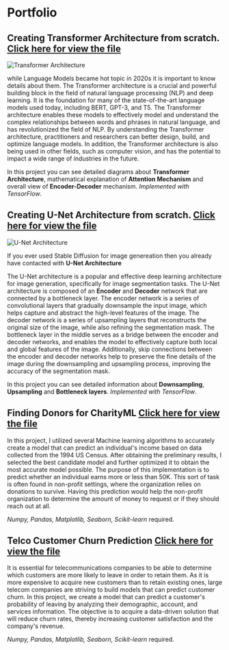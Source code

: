 # Portfolio


## Creating Transformer Architecture from scratch. [Click here for view the file](https://github.com/Aliiysa/Portfolio/blob/main/Transformer_Network.ipynb)

![Transformer Architecture](https://upload.wikimedia.org/wikipedia/commons/thumb/8/8f/The-Transformer-model-architecture.png/800px-The-Transformer-model-architecture.png)

while Language Models became hot topic in 2020s it is important to know details about them. The Transformer architecture is a crucial and powerful building block in the field of natural language processing (NLP) and deep learning. It is the foundation for many of the state-of-the-art language models used today, including BERT, GPT-3, and T5. The Transformer architecture enables these models to effectively model and understand the complex relationships between words and phrases in natural language, and has revolutionized the field of NLP. By understanding the Transformer architecture, practitioners and researchers can better design, build, and optimize language models. In addition, the Transformer architecture is also being used in other fields, such as computer vision, and has the potential to impact a wide range of industries in the future.

In this project you can see detailed diagrams about **Transformer Architecture**, mathematical explanation of **Attention Mechanism** and overall view of **Encoder-Decoder** mechanism. 
*Implemented with TensorFlow*.


## Creating U-Net Architecture from scratch. [Click here for view the file](https://github.com/Aliiysa/Portfolio/blob/main/U_Net.ipynb)

![U-Net Architecture](https://lmb.informatik.uni-freiburg.de/people/ronneber/u-net/u-net-architecture.png)

If you ever used Stable Diffusion for image genereation then you already have contacted with **U-Net Architecture**

The U-Net architecture is a popular and effective deep learning architecture for image generation, specifically for image segmentation tasks. The U-Net architecture is composed of an **Encoder** and **Decoder** network that are connected by a bottleneck layer. The encoder network is a series of convolutional layers that gradually downsample the input image, which helps capture and abstract the high-level features of the image. The decoder network is a series of upsampling layers that reconstructs the original size of the image, while also refining the segmentation mask. The bottleneck layer in the middle serves as a bridge between the encoder and decoder networks, and enables the model to effectively capture both local and global features of the image. Additionally, skip connections between the encoder and decoder networks help to preserve the fine details of the image during the downsampling and upsampling process, improving the accuracy of the segmentation mask.

In this project you can see detailed information about **Downsampling**, **Upsampling** and **Bottleneck layers**.
*Implemented with TensorFlow*.


## Finding Donors for CharityML [Click here for view the file](https://github.com/Aliiysa/Portfolio/blob/main/charity_ml.ipynb)

In this project, I utilized several Machine learning algorithms to accurately create a model that can predict an individual's income based on data collected from the 1994 US Census. After obtaining the preliminary results, I selected the best candidate model and further optimized it to obtain the most accurate model possible. The purpose of this implementation is to predict whether an individual earns more or less than 50K. This sort of task is often found in non-profit settings, where the organization relies on donations to survive. Having this prediction would help the non-profit organization to determine the amount of money to request or if they should reach out at all.

*Numpy, Pandas, Matplotlib, Seaborn, Scikit-learn* required.

## Telco Customer Churn Prediction [Click here for view the file](https://github.com/Aliiysa/Portfolio/blob/main/telco_customer_churn.ipynb)

It is essential for telecommunications companies to be able to determine which customers are more likely to leave in order to retain them. As it is more expensive to acquire new customers than to retain existing ones, large telecom companies are striving to build models that can predict customer churn. 
In this project, we create a model that can predict a customer's probability of leaving by analyzing their demographic, account, and services information. The objective is to acquire a data-driven solution that will reduce churn rates, thereby increasing customer satisfaction and the company's revenue.

*Numpy, Pandas, Matplotlib, Seaborn, Scikit-learn* required.
